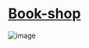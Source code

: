 # [Book-shop](https://peachess-dev.github.io/book-shop/)
![image](https://user-images.githubusercontent.com/111956270/203349429-2a00d41d-43f5-4021-9fc6-e954dfa65ba7.png)
